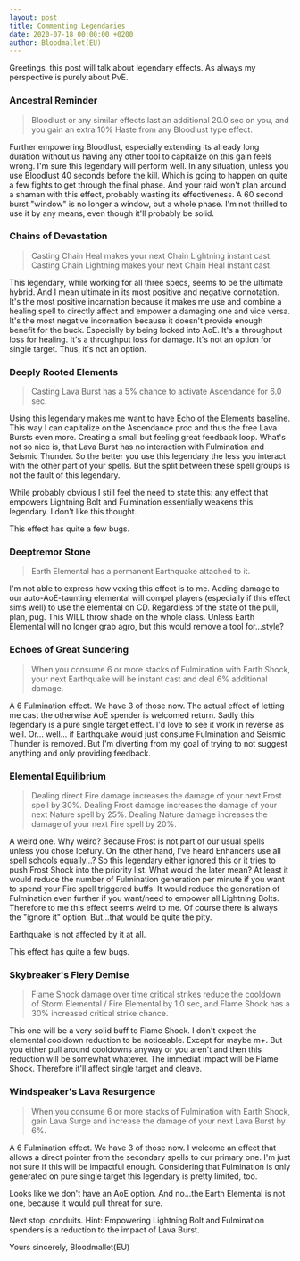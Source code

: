 ```yaml
---
layout: post
title: Commenting Legendaries
date: 2020-07-18 00:00:00 +0200
author: Bloodmallet(EU)
---
```

Greetings,
this post will talk about legendary effects. As always my perspective is purely about PvE.

### Ancestral Reminder
> Bloodlust or any similar effects last an additional 20.0 sec on you, and you gain an extra 10% Haste from any Bloodlust type effect.

Further empowering Bloodlust, especially extending its already long duration without us having any other tool to capitalize on this gain feels wrong. I'm sure this legendary will perform well. In any situation, unless you use Bloodlust 40 seconds before the kill. Which is going to happen on quite a few fights to get through the final phase. And your raid won't plan around a shaman with this effect, probably wasting its effectiveness. A 60 second burst "window" is no longer a window, but a whole phase. I'm not thrilled to use it by any means, even though it'll probably be solid.

### Chains of Devastation
> Casting Chain Heal makes your next Chain Lightning instant cast. Casting Chain Lightning makes your next Chain Heal instant cast.

This legendary, while working for all three specs, seems to be the ultimate hybrid. And I mean ultimate in its most positive and negative connotation. It's the most positive incarnation because it makes me use and combine a healing spell to directly affect and empower a damaging one and vice versa. It's the most negative incornation because it doesn't provide enough benefit for the buck. Especially by being locked into AoE. It's a throughput loss for healing. It's a throughput loss for damage. It's not an option for single target. Thus, it's not an option.

### Deeply Rooted Elements
> Casting Lava Burst has a 5% chance to activate Ascendance for 6.0 sec.

Using this legendary makes me want to have Echo of the Elements baseline. This way I can capitalize on the Ascendance proc and thus the free Lava Bursts even more. Creating a small but feeling great feedback loop. What's not so nice is, that Lava Burst has no interaction with Fulmination and Seismic Thunder. So the better you use this legendary the less you interact with the other part of your spells. But the split between these spell groups is not the fault of this legendary.

While probably obvious I still feel the need to state this: any effect that empowers Lightning Bolt and Fulmination essentially weakens this legendary. I don't like this thought.

This effect has quite a few bugs.

### Deeptremor Stone
> Earth Elemental has a permanent Earthquake attached to it.

I'm not able to express how vexing this effect is to me. Adding damage to our auto-AoE-taunting elemental will compel players (especially if this effect sims well) to use the elemental on CD. Regardless of the state of the pull, plan, pug. This WILL throw shade on the whole class. Unless Earth Elemental will no longer grab agro, but this would remove a tool for...style?

### Echoes of Great Sundering
> When you consume 6 or more stacks of Fulmination with Earth Shock, your next Earthquake will be instant cast and deal 6% additional damage.

A 6 Fulmination effect. We have 3 of those now. The actual effect of letting me cast the otherwise AoE spender is welcomed return. Sadly this legendary is a pure single target effect. I'd love to see it work in reverse as well. Or... well... if Earthquake would just consume Fulmination and Seismic Thunder is removed. But I'm diverting from my goal of trying to not suggest anything and only providing feedback.

### Elemental Equilibrium
> Dealing direct Fire damage increases the damage of your next Frost spell by 30%. Dealing Frost damage increases the damage of your next Nature spell by 25%. Dealing Nature damage increases the damage of your next Fire spell by 20%.

A weird one. Why weird? Because Frost is not part of our usual spells unless you chose Icefury. On the other hand, I've heard Enhancers use all spell schools equally...? So this legendary either ignored this or it tries to push Frost Shock into the priority list. What would the later mean? At least it would reduce the number of Fulmination generation per minute if you want to spend your Fire spell triggered buffs. It would reduce the generation of Fulmination even further if you want/need to empower all Lightning Bolts. Therefore to me this effect seems weird to me. Of course there is always the "ignore it" option. But...that would be quite the pity.

Earthquake is not affected by it at all.

This effect has quite a few bugs.

### Skybreaker's Fiery Demise
> Flame Shock damage over time critical strikes reduce the cooldown of Storm Elemental / Fire Elemental by 1.0 sec, and Flame Shock has a 30% increased critical strike chance.

This one will be a very solid buff to Flame Shock. I don't expect the elemental cooldown reduction to be noticeable. Except for maybe m+. But you either pull around cooldowns anyway or you aren't and then this reduction will be somewhat whatever. The immediat impact will be Flame Shock. Therefore it'll affect single target and cleave.

### Windspeaker's Lava Resurgence
> When you consume 6 or more stacks of Fulmination with Earth Shock, gain Lava Surge and increase the damage of your next Lava Burst by 6%.

A 6 Fulmination effect. We have 3 of those now. I welcome an effect that allows a direct pointer from the secondary spells to our primary one. I'm just not sure if this will be impactful enough. Considering that Fulmination is only generated on pure single target this legendary is pretty limited, too.

Looks like we don't have an AoE option. And no...the Earth Elemental is not one, because it would pull threat for sure.

Next stop: conduits. Hint: Empowering Lightning Bolt and Fulmination spenders is a reduction to the impact of Lava Burst.

Yours sincerely,
Bloodmallet(EU)
